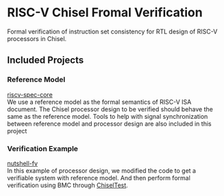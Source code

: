 # RISC-V Chisel Fromal Verification

Formal verification of instruction set consistency for RTL design of RISC-V
processors in Chisel.

## Included Projects

### Reference Model

[riscv-spec-core](https://github.com/iscas-tis/riscv-spec-core)  
We use a reference model as the formal semantics of RISC-V ISA document. The
Chisel processor design to be verified should behave the same as the reference
model. Tools to help with signal synchronization between reference model and
processor design are also included in this project

### Verification Example

[nutshell-fv](https://github.com/iscas-tis/nutshell-fv)  
In this example of processor design, we modified the code to get a verifiable
system with reference model. And then perform formal verification using BMC
through [ChiselTest](https://github.com/ucb-bar/chiseltest).
